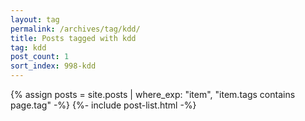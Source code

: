 ```yaml
---
layout: tag
permalink: /archives/tag/kdd/
title: Posts tagged with kdd
tag: kdd
post_count: 1
sort_index: 998-kdd
---
```

{% assign posts = site.posts | where_exp: "item", "item.tags contains page.tag" -%}
{%- include post-list.html -%}
